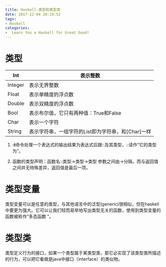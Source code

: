 ```yaml
---
title: Haskell-类型和类型类
date: 2017-12-04 20:19:52
tags:
- Haskell
categories:
-  Learn You a Haskell for Great Good! 
---
```


# 类型

| Int     | 表示整数                              |
| ------- | ------------------------------------- |
| Integer | 表示无界整数                          |
| Float   | 表示单精度的浮点数                    |
| Double  | 表示双精度的浮点数                    |
| Bool    | 表示布尔值，它只有两种值：True和False |
| Char    | 表示一个字符                          |
| String  | 表示字符串，一组字符的List即为字符串，和[Char]一样  |

 1. **:t**命令处理一个表达式的输出结果为表达式后跟::及其类型，::读作“它的类型为”。

 2. 函数的类型声明：函数名::类型->类型->类型
     参数之间由->分隔，而与返回值之间并无特殊差异，返回值是最后一项。

     <!-- more -->

# 类型变量
类型变量可以是任意的类型，与其他语言中的泛型(generic)很相似，但在haskell中要更为强大。它可以让我们轻而易举地写出类型无关的函数，使用到类型变量的函数被称作“多态函数 ”。


# 类型类
类型定义行为的接口，如果一个类型属于某类型类，那它必实现了该类型类所描述的行为，可以把它看做是java中接口（interface）的类似物。



